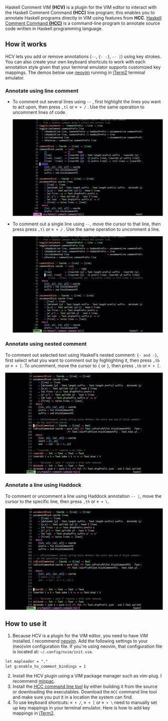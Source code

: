 Haskell Comment VIM **(HCV)** is a plugin for the VIM editor to interact with the Haskell Comment Command **(HCC)** line program; this enables you to annotate Haskell programs directly in VIM using features from **HCC**. [Haskell Comment Command **(HCC)**](https://github.com/arbitary/haskell-comment-command "Haskell Comment Command Line Tool") is a command-line program to annotate source code written in Haskell programming language. 

## How it works
HCV lets you add or remove annotations (`--`, `{- -}`, `-- |`) using key strokes. You can also create your own keyboard shortcuts to work with each annotation style given that your terminal emulator supports customized key mappings.  The demos below use [neovim](https://neovim.io/ "vist neovim homepage") running in [iTerm2](https://www.iterm2.com/ "iTerm2 is a replacement for Terminal and the successor to iTerm. ") terminal emulator.
### Annotate using line comment
-  To  comment out several lines  using  `--` ,  first highlight the lines you want to act upon, then press `,tl` or `⌘ + /` .  Use the same operation to uncomment lines of code.

	![](https://raw.githubusercontent.com/arbitary/asset/master/demo/haskell-comment-vim/haskell-line-comment-block.gif "how to comment, uncomment a block of text")
	
-  To comment out a single line using  `--`, move the cursor to that line, then press  press `,tl` or `⌘ + /` .  Use the same operation to uncomment a line.

	![](https://raw.githubusercontent.com/arbitary/asset/master/demo/haskell-comment-vim/haskell-line-comment-toggle-line.gif "How to comment, uncomment a single line")
	
### Annotate using nested comment
To comment out selected text using Haskell’s nested comment: `{- and -}`, first select what you want to comment out by highlighting it, then press `,tb` or `⌘ + [`. To uncomment, move the cursor to `{` or `}`,  then press `,tb` or `⌘ + [`.

![](https://raw.githubusercontent.com/arbitary/asset/master/demo/haskell-comment-vim/haskell-block-comment-toggle.gif "How to comment, uncomment using Haskell's nested comment.")

### Annotate a line using Haddock 
To comment or uncomment a line using Haddock annotation `-- |`, move the cursor to the specific line, then press `,th` or `⌘ + \`.

![](https://raw.githubusercontent.com/arbitary/asset/master/demo/haskell-comment-vim/haskell-comment-add-haddock.gif "comment, uncomment using Haddock")

## How to use it
1.  Because HCV is a plugin for the VIM editor, you need to have VIM installed. I recommend [neovim](https://neovim.io/ "Visit neo VIM homepage").
Add the following settings to your (neo)vim configuration file. If you're using neovim, that configuration file is located at: `~/.config/nvim/init.vim`. 
``` vim
let mapleader = ","
let g:enable_hs_comment_bindings = 1
```
2. Install the HCV plugin using a VIM package manager such as vim-plug. I recommend [minpac](https://github.com/k-takata/minpac "package manager").
3. Install the [HCC command line tool](https://github.com/arbitary/haskell-comment-command) by either building it from the source or downloading the executables. Download the  `HCC` command line tool and make sure you put it in a location the system can find.
4. To use keyboard shortcuts: `⌘ + /`, `⌘ + [` or `⌘ + \` need to manually set up key mappings  in your terminal emulator. Here is how to add key mappings in [iTerm2](https://www.iterm2.com/ "iTerm2 is a replacement for Terminal and the successor to iTerm. "). 

 


